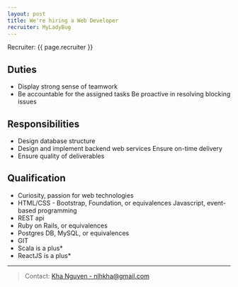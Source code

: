 ```yaml
---
layout: post
title: We're hiring a Web Developer
recruiter: MyLadyBug
---
```


<p class="message">
	Recruiter: {{ page.recruiter }}
</p>

## Duties
- Display strong sense of teamwork
- Be accountable for the assigned tasks Be proactive in resolving blocking issues

## Responsibilities
- Design database structure
- Design and implement backend web services Ensure on-time delivery
- Ensure quality of deliverables

## Qualification
- Curiosity, passion for web technologies
- HTML/CSS - Bootstrap, Foundation, or equivalences Javascript, event-based programming
- REST api
- Ruby on Rails, or equivalences
- Postgres DB, MySQL, or equivalences
- GIT
- Scala is a plus*
- ReactJS is a plus*

---

> Contact: [Kha Nguyen - nlhkha@gmail.com](mailto:nlhkha@gmail.com)